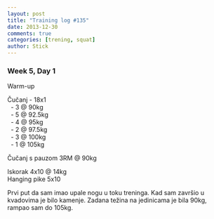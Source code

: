 ```yaml
---
layout: post
title: "Training log #135"
date: 2013-12-30
comments: true
categories: [trening, squat]
author: Stick
---
```


### Week 5, Day 1  

Warm-up  

Čučanj - 18x1   
&nbsp; - 3 @ 90kg  
&nbsp; - 5 @ 92.5kg   
&nbsp; - 4 @ 95kg  
&nbsp; - 2 @ 97.5kg  
&nbsp; - 3 @ 100kg  
&nbsp; - 1 @ 105kg  

Čučanj s pauzom 3RM @ 90kg   

Iskorak 4x10 @ 14kg  
Hanging pike 5x10  

Prvi put da sam imao upale nogu u toku treninga. Kad sam završio u kvadovima je bilo kamenje. Zadana težina na jedinicama je bila 90kg, rampao sam do 105kg.
